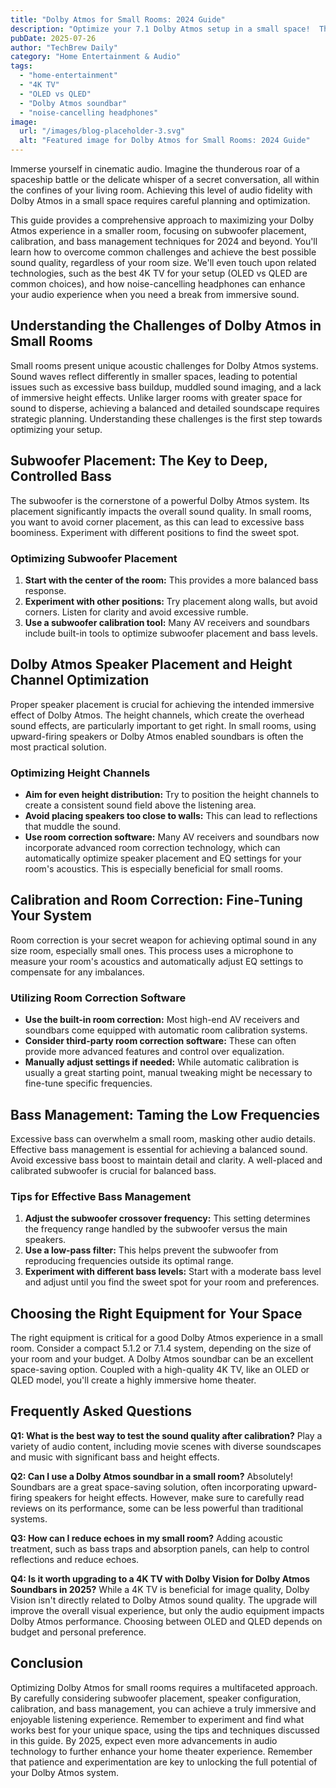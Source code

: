 ```yaml
---
title: "Dolby Atmos for Small Rooms: 2024 Guide"
description: "Optimize your 7.1 Dolby Atmos setup in a small space!  This guide covers subwoofer placement, calibration, bass management, and more for a superior home theater experience. Get the best sound from your 4K TV & Dolby Atmos soundbar. Read now!"
pubDate: 2025-07-26
author: "TechBrew Daily"
category: "Home Entertainment & Audio"
tags:
  - "home-entertainment"
  - "4K TV"
  - "OLED vs QLED"
  - "Dolby Atmos soundbar"
  - "noise-cancelling headphones"
image:
  url: "/images/blog-placeholder-3.svg"
  alt: "Featured image for Dolby Atmos for Small Rooms: 2024 Guide"
---
```


Immerse yourself in cinematic audio.  Imagine the thunderous roar of a spaceship battle or the delicate whisper of a secret conversation, all within the confines of your living room.  Achieving this level of audio fidelity with Dolby Atmos in a small space requires careful planning and optimization.

This guide provides a comprehensive approach to maximizing your Dolby Atmos experience in a smaller room, focusing on subwoofer placement, calibration, and bass management techniques for 2024 and beyond. You'll learn how to overcome common challenges and achieve the best possible sound quality, regardless of your room size. We'll even touch upon related technologies, such as the best 4K TV for your setup (OLED vs QLED are common choices), and how noise-cancelling headphones can enhance your audio experience when you need a break from immersive sound.


## Understanding the Challenges of Dolby Atmos in Small Rooms

Small rooms present unique acoustic challenges for Dolby Atmos systems.  Sound waves reflect differently in smaller spaces, leading to potential issues such as excessive bass buildup, muddled sound imaging, and a lack of immersive height effects. Unlike larger rooms with greater space for sound to disperse, achieving a balanced and detailed soundscape requires strategic planning.  Understanding these challenges is the first step towards optimizing your setup.

## Subwoofer Placement: The Key to Deep, Controlled Bass

The subwoofer is the cornerstone of a powerful Dolby Atmos system.  Its placement significantly impacts the overall sound quality.  In small rooms, you want to avoid corner placement, as this can lead to excessive bass boominess. Experiment with different positions to find the sweet spot.


### Optimizing Subwoofer Placement

1. **Start with the center of the room:** This provides a more balanced bass response.
2. **Experiment with other positions:**  Try placement along walls, but avoid corners. Listen for clarity and avoid excessive rumble.
3. **Use a subwoofer calibration tool:** Many AV receivers and soundbars include built-in tools to optimize subwoofer placement and bass levels.


## Dolby Atmos Speaker Placement and Height Channel Optimization

Proper speaker placement is crucial for achieving the intended immersive effect of Dolby Atmos. The height channels, which create the overhead sound effects, are particularly important to get right.  In small rooms, using upward-firing speakers or Dolby Atmos enabled soundbars is often the most practical solution.


### Optimizing Height Channels

* **Aim for even height distribution:**  Try to position the height channels to create a consistent sound field above the listening area.
* **Avoid placing speakers too close to walls:** This can lead to reflections that muddle the sound.
* **Use room correction software:** Many AV receivers and soundbars now incorporate advanced room correction technology, which can automatically optimize speaker placement and EQ settings for your room's acoustics.  This is especially beneficial for small rooms.


## Calibration and Room Correction: Fine-Tuning Your System

Room correction is your secret weapon for achieving optimal sound in any size room, especially small ones.  This process uses a microphone to measure your room's acoustics and automatically adjust EQ settings to compensate for any imbalances.


### Utilizing Room Correction Software

* **Use the built-in room correction:** Most high-end AV receivers and soundbars come equipped with automatic room calibration systems.
* **Consider third-party room correction software:** These can often provide more advanced features and control over equalization.
* **Manually adjust settings if needed:** While automatic calibration is usually a great starting point, manual tweaking might be necessary to fine-tune specific frequencies.


## Bass Management: Taming the Low Frequencies

Excessive bass can overwhelm a small room, masking other audio details. Effective bass management is essential for achieving a balanced sound.  Avoid excessive bass boost to maintain detail and clarity.  A well-placed and calibrated subwoofer is crucial for balanced bass.


### Tips for Effective Bass Management

1. **Adjust the subwoofer crossover frequency:** This setting determines the frequency range handled by the subwoofer versus the main speakers.
2. **Use a low-pass filter:** This helps prevent the subwoofer from reproducing frequencies outside its optimal range.
3. **Experiment with different bass levels:** Start with a moderate bass level and adjust until you find the sweet spot for your room and preferences.


## Choosing the Right Equipment for Your Space

The right equipment is critical for a good Dolby Atmos experience in a small room.   Consider a compact 5.1.2 or 7.1.4 system, depending on the size of your room and your budget. A Dolby Atmos soundbar can be an excellent space-saving option.  Coupled with a high-quality 4K TV, like an OLED or QLED model, you'll create a highly immersive home theater.


## Frequently Asked Questions

**Q1: What is the best way to test the sound quality after calibration?** Play a variety of audio content, including movie scenes with diverse soundscapes and music with significant bass and height effects.

**Q2: Can I use a Dolby Atmos soundbar in a small room?** Absolutely!  Soundbars are a great space-saving solution, often incorporating upward-firing speakers for height effects.  However, make sure to carefully read reviews on its performance, some can be less powerful than traditional systems.

**Q3: How can I reduce echoes in my small room?** Adding acoustic treatment, such as bass traps and absorption panels, can help to control reflections and reduce echoes.

**Q4:  Is it worth upgrading to a 4K TV with Dolby Vision for Dolby Atmos Soundbars in 2025?** While a 4K TV is beneficial for image quality, Dolby Vision isn't directly related to Dolby Atmos sound quality. The upgrade will improve the overall visual experience, but only the audio equipment impacts Dolby Atmos performance.  Choosing between OLED and QLED depends on budget and personal preference.


## Conclusion

Optimizing Dolby Atmos for small rooms requires a multifaceted approach. By carefully considering subwoofer placement, speaker configuration, calibration, and bass management, you can achieve a truly immersive and enjoyable listening experience. Remember to experiment and find what works best for your unique space, using the tips and techniques discussed in this guide.  By 2025, expect even more advancements in audio technology to further enhance your home theater experience. Remember that patience and experimentation are key to unlocking the full potential of your Dolby Atmos system.
